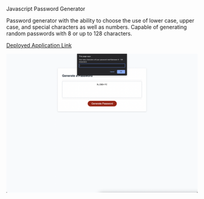 Javascript Password Generator

Password generator with the ability to choose the use of lower case, upper case, and special characters as well as numbers. Capable of generating random passwords with 8 or up to 128 characters.

[Deployed Application Link](https://parinthalangdee.github.io/Module-3-Challenge/)

![Module-3-Challenge Screenshot](./Assets/Images/Module-3-Challenge.screenshot.png)